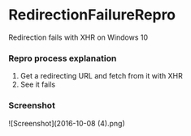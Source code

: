 # RedirectionFailureRepro
Redirection fails with XHR on Windows 10

### Repro process explanation

1. Get a redirecting URL and fetch from it with XHR
2. See it fails

### Screenshot

![Screenshot](2016-10-08 (4).png)

